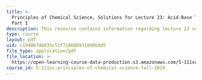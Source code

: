 ```yaml
---
title: >-
  Principles of Chemical Science, Solutions for Lecture 23: Acid-Base Titrations
  Part I
description: This resource contains information regarding lecture 23 solution.
type: course
layout: pdf
uid: c1940b748d35c51f710b6b931898b9d5
file_type: application/pdf
file_location: >-
  https://open-learning-course-data-production.s3.amazonaws.com/5-111sc-principles-of-chemical-science-fall-2014/c1940b748d35c51f710b6b931898b9d5_MIT5_111F14_Lec23Soln.pdf
course_id: 5-111sc-principles-of-chemical-science-fall-2014
---
```

